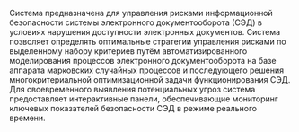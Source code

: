 Система предназначена для управления рисками информационной безопасности системы электронного документооборота (СЭД) в условиях нарушения доступности электронных документов. Система позволяет определять оптимальные стратегии управления рисками по выделенному набору критериев путём автоматизированного моделирования процессов электронного документооборота на базе аппарата марковских случайных процессов и последующего решения многокритериальной оптимизационной задачи функционирования СЭД. Для своевременного выявления потенциальных угроз система предоставляет интерактивные панели, обеспечивающие мониторинг ключевых показателей безопасности СЭД в режиме реального времени.
